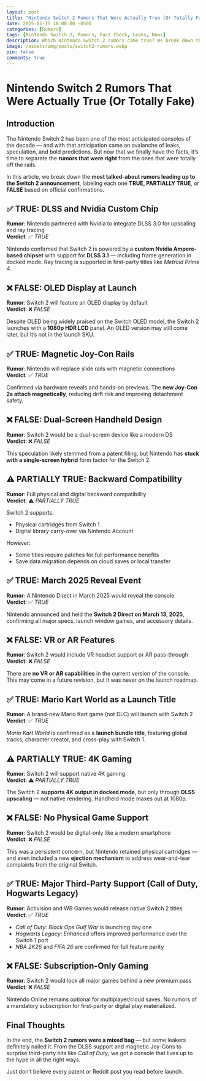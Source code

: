 ```yaml
---
layout: post
title: "Nintendo Switch 2 Rumors That Were Actually True (Or Totally Fake)"
date: 2025-05-15 18:00:00 -0500
categories: [Rumors]
tags: [Nintendo Switch 2, Rumors, Fact Check, Leaks, News]
description: Which Nintendo Switch 2 rumors came true? We break down the most viral leaks and reveal what's real, what's false, and what's still in the air.
image: /assets/img/posts/switch2-rumors.webp
pin: false
comments: true
---
```


# Nintendo Switch 2 Rumors That Were Actually True (Or Totally Fake)

## Introduction

The Nintendo Switch 2 has been one of the most anticipated consoles of the decade — and with that anticipation came an avalanche of leaks, speculation, and bold predictions. But now that we finally have the facts, it’s time to separate the **rumors that were right** from the ones that were totally off the rails.

In this article, we break down the **most talked-about rumors leading up to the Switch 2 announcement**, labeling each one **TRUE, PARTIALLY TRUE**, or **FALSE** based on official confirmations.

## ✅ TRUE: DLSS and Nvidia Custom Chip

**Rumor**: Nintendo partnered with Nvidia to integrate DLSS 3.0 for upscaling and ray tracing  
**Verdict**: ✅ *TRUE*

Nintendo confirmed that Switch 2 is powered by a **custom Nvidia Ampere-based chipset** with support for **DLSS 3.1** — including frame generation in docked mode. Ray tracing is supported in first-party titles like *Metroid Prime 4*.

## ❌ FALSE: OLED Display at Launch

**Rumor**: Switch 2 will feature an OLED display by default  
**Verdict**: ❌ *FALSE*

Despite OLED being widely praised on the Switch OLED model, the Switch 2 launches with a **1080p HDR LCD** panel. An OLED version may still come later, but it’s not in the launch SKU.

## ✅ TRUE: Magnetic Joy-Con Rails

**Rumor**: Nintendo will replace slide rails with magnetic connections  
**Verdict**: ✅ *TRUE*

Confirmed via hardware reveals and hands-on previews. The **new Joy-Con 2s attach magnetically**, reducing drift risk and improving detachment safety.

## ❌ FALSE: Dual-Screen Handheld Design

**Rumor**: Switch 2 would be a dual-screen device like a modern DS  
**Verdict**: ❌ *FALSE*

This speculation likely stemmed from a patent filing, but Nintendo has **stuck with a single-screen hybrid** form factor for the Switch 2.

## ⚠️ PARTIALLY TRUE: Backward Compatibility

**Rumor**: Full physical and digital backward compatibility  
**Verdict**: ⚠️ *PARTIALLY TRUE*

Switch 2 supports:
- Physical cartridges from Switch 1
- Digital library carry-over via Nintendo Account

However:
- Some titles require patches for full performance benefits
- Save data migration depends on cloud saves or local transfer

## ✅ TRUE: March 2025 Reveal Event

**Rumor**: A Nintendo Direct in March 2025 would reveal the console  
**Verdict**: ✅ *TRUE*

Nintendo announced and held the **Switch 2 Direct on March 13, 2025**, confirming all major specs, launch window games, and accessory details.

## ❌ FALSE: VR or AR Features

**Rumor**: Switch 2 would include VR headset support or AR pass-through  
**Verdict**: ❌ *FALSE*

There are **no VR or AR capabilities** in the current version of the console. This may come in a future revision, but it was never on the launch roadmap.

## ✅ TRUE: Mario Kart World as a Launch Title

**Rumor**: A brand-new Mario Kart game (not DLC) will launch with Switch 2  
**Verdict**: ✅ *TRUE*

*Mario Kart World* is confirmed as a **launch bundle title**, featuring global tracks, character creator, and cross-play with Switch 1.

## ⚠️ PARTIALLY TRUE: 4K Gaming

**Rumor**: Switch 2 will support native 4K gaming  
**Verdict**: ⚠️ *PARTIALLY TRUE*

The Switch 2 **supports 4K output in docked mode**, but only through **DLSS upscaling** — not native rendering. Handheld mode maxes out at 1080p.

## ❌ FALSE: No Physical Game Support

**Rumor**: Switch 2 would be digital-only like a modern smartphone  
**Verdict**: ❌ *FALSE*

This was a persistent concern, but Nintendo retained physical cartridges — and even included a new **ejection mechanism** to address wear-and-tear complaints from the original Switch.

## ✅ TRUE: Major Third-Party Support (Call of Duty, Hogwarts Legacy)

**Rumor**: Activision and WB Games would release native Switch 2 titles  
**Verdict**: ✅ *TRUE*

- *Call of Duty: Black Ops Gulf War* is launching day one  
- *Hogwarts Legacy: Enhanced* offers improved performance over the Switch 1 port  
- *NBA 2K26* and *FIFA 26* are confirmed for full feature parity

## ❌ FALSE: Subscription-Only Gaming

**Rumor**: Switch 2 would lock all major games behind a new premium pass  
**Verdict**: ❌ *FALSE*

Nintendo Online remains optional for multiplayer/cloud saves. No rumors of a mandatory subscription for first-party or digital play materialized.

## Final Thoughts

In the end, the **Switch 2 rumors were a mixed bag** — but some leakers definitely nailed it. From the DLSS support and magnetic Joy-Cons to surprise third-party hits like *Call of Duty*, we got a console that lives up to the hype in all the right ways.

Just don’t believe every patent or Reddit post you read before launch.